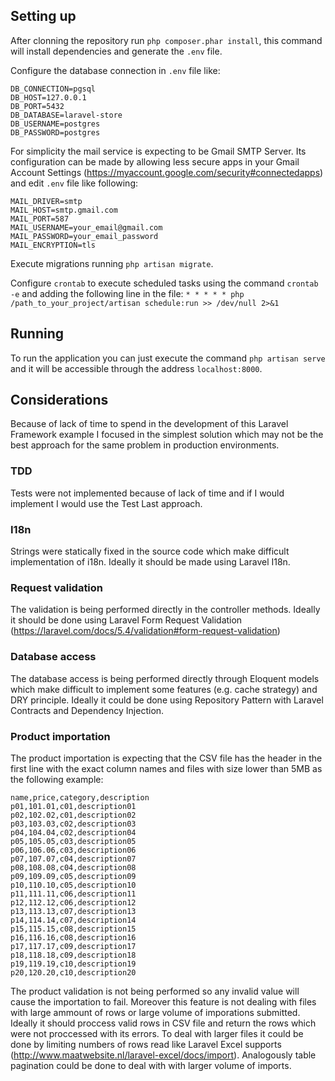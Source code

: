 ## Setting up

After clonning the repository run `php composer.phar install`, this command will install dependencies and generate the `.env` file.

Configure the database connection in `.env` file like:

```
DB_CONNECTION=pgsql
DB_HOST=127.0.0.1
DB_PORT=5432
DB_DATABASE=laravel-store
DB_USERNAME=postgres
DB_PASSWORD=postgres
```

For simplicity the mail service is expecting to be Gmail SMTP Server. Its configuration can be made by allowing less secure apps in your Gmail Account Settings (https://myaccount.google.com/security#connectedapps) and edit `.env` file like following:

```
MAIL_DRIVER=smtp
MAIL_HOST=smtp.gmail.com
MAIL_PORT=587
MAIL_USERNAME=your_email@gmail.com
MAIL_PASSWORD=your_email_password
MAIL_ENCRYPTION=tls
```

Execute migrations running `php artisan migrate`.

Configure `crontab` to execute scheduled tasks using the command `crontab -e` and adding the following line in the file:
`* * * * * php /path_to_your_project/artisan schedule:run >> /dev/null 2>&1`

## Running

To run the application you can just execute the command `php artisan serve` and it will be accessible through the address `localhost:8000`.

## Considerations

Because of lack of time to spend in the development of this Laravel Framework example I focused in the simplest solution which may not be the best approach for the same problem in production environments.

### TDD

Tests were not implemented because of lack of time and if I would implement I would use the Test Last approach.

### I18n

Strings were statically fixed in the source code which make difficult implementation of i18n. Ideally it should be made using Laravel I18n.

### Request validation

The validation is being performed directly in the controller methods. Ideally it should be done using Laravel Form Request Validation (https://laravel.com/docs/5.4/validation#form-request-validation)

### Database access

The database access is being performed directly through Eloquent models which make difficult to implement some features (e.g. cache strategy) and DRY principle. Ideally it could be done using Repository Pattern with Laravel Contracts and Dependency Injection.

### Product importation

The product importation is expecting that the CSV file has the header in the first line with the exact column names and files with size lower than 5MB as the following example:

```
name,price,category,description
p01,101.01,c01,description01
p02,102.02,c01,description02
p03,103.03,c02,description03
p04,104.04,c02,description04
p05,105.05,c03,description05
p06,106.06,c03,description06
p07,107.07,c04,description07
p08,108.08,c04,description08
p09,109.09,c05,description09
p10,110.10,c05,description10
p11,111.11,c06,description11
p12,112.12,c06,description12
p13,113.13,c07,description13
p14,114.14,c07,description14
p15,115.15,c08,description15
p16,116.16,c08,description16
p17,117.17,c09,description17
p18,118.18,c09,description18
p19,119.19,c10,description19
p20,120.20,c10,description20
```

The product validation is not being performed so any invalid value will cause the importation to fail. Moreover this feature is not dealing with files with large ammount of rows or large volume of imporations submitted. Ideally it should proccess valid rows in CSV file and return the rows which were not proccessed with its errors. To deal with larger files it could be done by limiting numbers of rows read like Laravel Excel supports (http://www.maatwebsite.nl/laravel-excel/docs/import). Analogously table pagination could be done to deal with with larger volume of imports.
